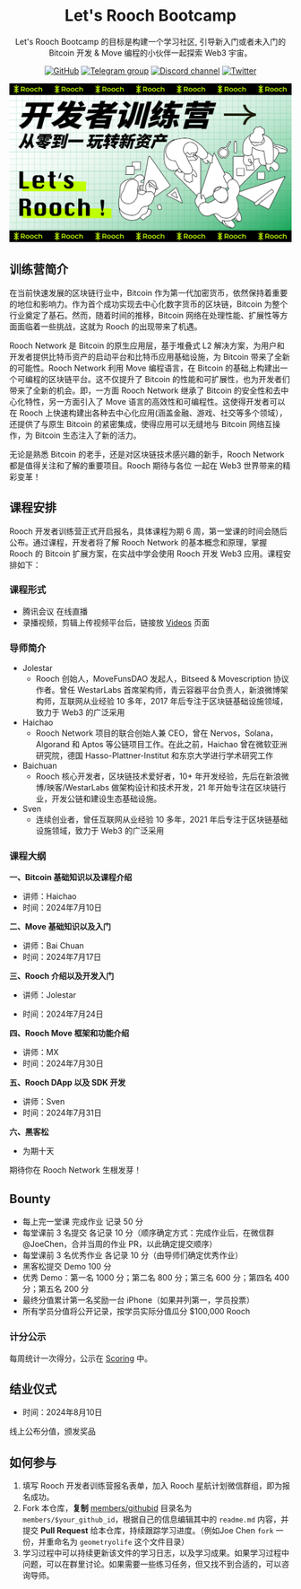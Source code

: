 <div align="center">
  <h1>Let's Rooch Bootcamp</h1>

 <p>Let's Rooch Bootcamp 的目标是构建一个学习社区, 引导新入门或者未入门的 Bitcoin 开发 & Move 编程的小伙伴一起探索 Web3 宇宙。</p>

 <p>
    <a href="https://github.com/rooch-network"><img src="https://badgen.net/badge/icon/github?icon=github&label" alt="GitHub" /></a>
    <a href="https://t.me/roochnetwork"><img src="https://badgen.net/badge/icon/telegram?icon=telegram&label" alt="Telegram group" /></a>
    <a href="https://discord.com/invite/rooch"><img src="https://badgen.net/badge/icon/discord?icon=discord&label" alt="Discord channel" /></a>
    <a href="https://x.com/RoochNetwork"><img src="https://badgen.net/badge/icon/twitter?icon=twitter&label" alt="Twitter" /></a>
  </p>

</div>

[![](./imgs/lets-rooch-zh.png)](https://rooch.network/)

## 训练营简介

在当前快速发展的区块链行业中，Bitcoin 作为第一代加密货币，依然保持着重要的地位和影响力。作为首个成功实现去中心化数字货币的区块链，Bitcoin 为整个行业奠定了基石。然而，随着时间的推移，Bitcoin 网络在处理性能、扩展性等方面面临着一些挑战，这就为 Rooch 的出现带来了机遇。

Rooch Network 是 Bitcoin 的原生应用层，基于堆叠式 L2 解决方案，为用户和开发者提供比特币资产的启动平台和比特币应用基础设施，为 Bitcoin 带来了全新的可能性。Rooch Network 利用 Move 编程语言，在 Bitcoin 的基础上构建出一个可编程的区块链平台。这不仅提升了 Bitcoin 的性能和可扩展性，也为开发者们带来了全新的机会。即，一方面 Rooch Network 继承了 Bitcoin 的安全性和去中心化特性，另一方面引入了 Move 语言的高效性和可编程性。这使得开发者可以在 Rooch 上快速构建出各种去中心化应用(涵盖金融、游戏、社交等多个领域），还提供了与原生 Bitcoin 的紧密集成，使得应用可以无缝地与 Bitcoin 网络互操作，为 Bitcoin 生态注入了新的活力。

无论是熟悉 Bitcoin 的老手，还是对区块链技术感兴趣的新手，Rooch Network 都是值得关注和了解的重要项目。Rooch 期待与各位 一起在 Web3 世界带来的精彩变革！

## 课程安排

Rooch 开发者训练营正式开启报名，具体课程为期 6 周，第一堂课的时间会随后公布。通过课程，开发者将了解 Rooch Network 的基本概念和原理，掌握 Rooch 的 Bitcoin 扩展方案，在实战中学会使用 Rooch 开发 Web3 应用。课程安排如下：

### 课程形式

- 腾讯会议 在线直播
- 录播视频，剪辑上传视频平台后，链接放 [Videos](./videos.md) 页面

### 导师简介

- Jolestar
  - Rooch 创始人，MoveFunsDAO 发起人，Bitseed & Movescription 协议作者。曾任 WestarLabs 首席架构师，青云容器平台负责人，新浪微博架构师，互联网从业经验 10 多年，2017 年后专注于区块链基础设施领域，致力于 Web3 的广泛采用
- Haichao
  - Rooch Network 项目的联合创始人兼 CEO，曾在 Nervos，Solana，Algorand 和 Aptos 等公链项目工作。在此之前，Haichao 曾在微软亚洲研究院，德国 Hasso-Plattner-Institut 和东京大学进行学术研究工作
- Baichuan
  - Rooch 核心开发者，区块链技术爱好者，10+ 年开发经验，先后在新浪微博/映客/WestarLabs 做架构设计和技术开发，21 年开始专注在区块链行业，开发公链和建设生态基础设施。
- Sven
  - 连续创业者，曾任互联网从业经验 10 多年，2021 年后专注于区块链基础设施领域，致力于 Web3 的广泛采用

### 课程大纲

**一、Bitcoin 基础知识以及课程介绍**

- 讲师：Haichao
- 时间：2024年7月10日

**二、Move 基础知识以及入门**

- 讲师：Bai Chuan
- 时间：2024年7月17日

**三、Rooch 介绍以及开发入门**

- 讲师：Jolestar

- 时间：2024年7月24日

**四、Rooch Move 框架和功能介绍**

- 讲师：MX
- 时间：2024年7月30日

**五、Rooch DApp 以及 SDK 开发**

- 讲师：Sven
- 时间：2024年7月31日

**六、黑客松**

- 为期十天

期待你在 Rooch Network 生根发芽！

## Bounty

- 每上完一堂课 完成作业 记录 50 分
- 每堂课前 3 名提交 各记录 10 分（顺序确定方式：完成作业后，在微信群 @JoeChen，合并当周的作业 PR，以此确定提交顺序）
- 每堂课前 3 名优秀作业 各记录 10 分（由导师们确定优秀作业）
- 黑客松提交 Demo 100 分
- 优秀 Demo：第一名 1000 分；第二名 800 分；第三名 600 分；第四名 400 分；第五名 200 分
- 最终分值累计第一名奖励一台 iPhone（如果并列第一，学员投票）
- 所有学员分值将公开记录，按学员实际分值瓜分 $100,000 Rooch

### 计分公示

每周统计一次得分，公示在 [Scoring](./scoring.md) 中。

## 结业仪式

- 时间：2024年8月10日

线上公布分值，颁发奖品

## 如何参与

1. 填写 Rooch 开发者训练营报名表单，加入 Rooch 星航计划微信群组，即为报名成功。
2. Fork 本仓库，**复制** [members/githubid](./members/githubid) 目录名为 `members/$your_github_id`，根据自己的信息编辑其中的 `readme.md` 内容，并提交 **Pull Request** 给本仓库，持续跟踪学习进度。（例如Joe Chen `fork` 一份，并重命名为 `geometryolife` 这个文件目录）
3. 学习过程中可以持续更新该文件的学习日志，以及学习成果。如果学习过程中问题，可以在群里讨论。如果需要一些练习任务，但又找不到合适的，可以咨询导师。
